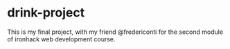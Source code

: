 # drink-project
This is my final project, with my friend @fredericonti for the second module of ironhack web development course. 


